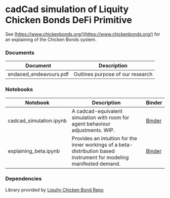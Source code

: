 # cadCad simulation of Liquity Chicken Bonds DeFi Primitive
See [https://www.chickenbonds.org/](https://www.chickenbonds.org/) for an explaining of the Chicken Bonds system.

### Documents
| Document | Description
|----------|-------------
| endaoed_endeavours.pdf | Outlines purpose of our research

### Notebooks
| Notebook | Description | Binder
|----------|-------------|-------------|
| cadcad_simulation.ipynb | A cadcad-equivalent simulation with room for agent behaviour adjustments. WIP. | [Binder](https://mybinder.org/v2/gh/endaoed/chicken-bonds/main?labpath=cadcad_simulation.ipynb)
| explaining_beta.ipynb | Provides an intuition for the inner workings of a beta-distribution based instrument for modeling manifested demand. | [Binder](https://mybinder.org/v2/gh/endaoed/chicken-bonds/main?labpath=explaining_beta.ipynb)

### Dependencies
Library provided by [Liquity Chicken Bond Repo](https://github.com/liquity/ChickenBondPreview)